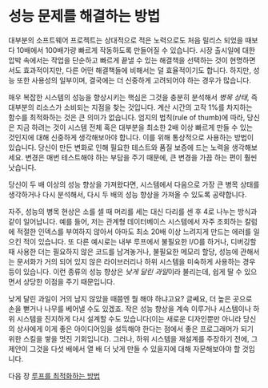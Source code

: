 # 성능 문제를 해결하는 방법
[//]: # (Version:1.0.0)
대부분의 소프트웨어 프로젝트는 상대적으로 적은 노력으로도 처음 릴리스 되었을 때보다 10배에서 100배가량 빠르게 작동하도록 만들어질 수 있습니다. 시장 출시일에 대한 압박 속에서는 작업을 단순하고 빠르게 끝낼 수 있는 해결책을 선택하는 것이 현명하면서도 효과적이지만, 다른 어떤 해결책들에 비해서는 덜 효율적이기도 합니다. 하지만, 성능 또한 사용성의 일부이며, 결국에는 더 신중하게 고려되어야 하는 경우가 많습니다.

매우 복잡한 시스템의 성능을 향상시키는 핵심은 그것을 충분히 분석해서 *병목 상태*, 즉 대부분의 리소스가 소비되는 지점을 찾는 것입니다. 계산 시간의 고작 1%를 차지하는 함수를 최적화하는 것은 큰 의미가 없습니다. 엄지의 법칙(rule of thumb)에 따라, 당신은 지금 하려는 것이 시스템 전체 혹은 대부분을 최소한 2배 이상 빠르게 만들 수 있는 것인지에 대해 신중하게 생각해보아야 합니다. 이를 위해 통상적으로 사용하는 방법이 있습니다. 당신이 만든 변화로 인해 필요한 테스트와 품질 보증에 드는 노력을 생각해보세요. 변경은 매번 테스트해야 하는 부담을 주기 때문에, 큰 변경을 가끔 하는 편이 훨씬 낫습니다.

당신이 두 배 이상의 성능 향상을 가져왔다면, 시스템에서 다음으로 가장 큰 병목 상태를 생각하거나 다시 분석해서, 다시 두 배의 성능 향상을 가져올 수 있도록 공략합니다.

자주, 성능의 병목 현상은 소를 셀 때 머리를 세는 대신 다리를 센 후 4로 나누는 방식과 같이 일어납니다. 예를 들어, 저는 관계형 데이터베이스 시스템에서 자주 조회하는 칼럼에 적절한 인덱스를 부여하지 않아서 아마도 최소 20배 이상 느려지게 만드는 에러를 일으킨 적이 있습니다. 또 다른 예시로는 내부 루프에서 불필요한 I/O를 하거나, 디버깅할 때 사용한 더는 필요하지 않은 코드를 남겨놓거나, 불필요한 메모리 할당, 성능에 관해서는 문서화가 거의 되어 있지 않은 라이브러리나 하위 시스템을 미숙하게 사용하는 경우 등이 있습니다. 이런 종류의 성능 향상은 *낮게 달린 과일*이라 불리는데, 쉽게 딸 수 있으면서 상당한 이점을 주기 때문입니다.

낮게 달린 과일이 거의 남지 않았을 때쯤엔 뭘 해야 하냐고요? 글쎄요, 더 높은 곳으로 손을 뻗거나 나무를 베어낼 수도 있겠죠. 작은 성능 향상을 계속 이루거나 시스템이나 하위 시스템을 진지하게 다시 설계할 수도 있습니다(이는 새로운 디자인뿐만 아니라 당신의 상사에게 이게 좋은 아이디어임을 설득해야 한다는 점에서 좋은 프로그래머가 되기 위한 스킬을 쌓을 멋진 기회입니다). 그러나, 하위 시스템을 재설계를 주장하기 전에, 그 제안이 그것을 다섯 배에서 열 배 더 낫게 만들 수 있을지에 대해 자문해보아야 할 것입니다.

다음 장 [루프를 최적화하는 방법](02-How-to-Optimize-Loops.md)
